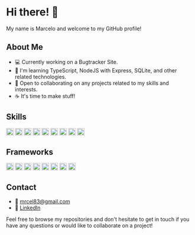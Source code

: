 # Hi there! 👋

My name is Marcelo and welcome to my GitHub profile! 

## About Me

- 💻 Currently working on a Bugtracker Site.
- 🌱 I'm learning TypeScript, NodeJS with Express, SQLite, and other related technologies.
- 🤝 Open to collaborating on any projects related to my skills and interests.
- ☕ It's time to make stuff!

## Skills

<div>
  <img height="20" src="https://img.shields.io/badge/-TypeScript-darkblue?style=flat&logo=typescript" alt="TypeScript">
  <img height="20" src="https://img.shields.io/badge/-HTML-darkorange?style=flat&logo=html5" alt="HTML">
  <img height="20" src="https://img.shields.io/badge/-CSS-darkblue?style=flat&logo=css3" alt="CSS">
  <img height="20" src="https://img.shields.io/badge/-bash-black?style=flat&logo=gnu-bash" alt="bash">
  <img height="20" src="https://img.shields.io/badge/-Git-darkred?style=flat&logo=git" alt="Git">
  <img height="20" src="https://img.shields.io/badge/-npm-darkred?style=flat&logo=npm" alt="npm">
  <img height="20" src="https://img.shields.io/badge/-PostgreSQL-blue?style=flat&logo=postgresql" alt="PostgreSQL">
  <img height="20" src="https://img.shields.io/badge/-SQLite-lightblue?style=flat&logo=sqlite" alt="SQLite">
  <img height="20" src="https://img.shields.io/badge/-MongoDB-green?style=flat&logo=mongodb" alt="MongoDB">
</div>

## Frameworks

<div>
  <img height="20" src="https://img.shields.io/badge/-Node.js-darkgreen?style=flat&logo=node.js" alt="Node.js">
  <img height="20" src="https://img.shields.io/badge/-Next.js-black?style=flat&logo=next.js" alt="Next.js">
  <img height="20" src="https://img.shields.io/badge/-Astro-purple?style=flat&logo=astro" alt="Astro">
  <img height="20" src="https://img.shields.io/badge/-Prisma-cyan?style=flat&logo=prisma" alt="Prisma">
  <img height="20" src="https://img.shields.io/badge/-React-blue?style=flat&logo=react" alt="React">
  <img height="20" src="https://img.shields.io/badge/-TailwindCSS-lightblue?style=flat&logo=tailwindcss" alt="TailwindCSS">
  <img height="20" src="https://img.shields.io/badge/-Express.js-grey?style=flat&logo=express" alt="Express">
  <img height="20" src="https://img.shields.io/badge/-Postman-informational?style=flat&logo=postman&logoColor=white&color=ff6c37" alt="Postman">
</div>


## Contact
- 📧 mrcel83@gmail.com
- 💼 [LinkedIn](https://www.linkedin.com/in/marcelo-oliveira-1445b5222/)

Feel free to browse my repositories and don't hesitate to get in touch if you have any questions or would like to collaborate on a project!
